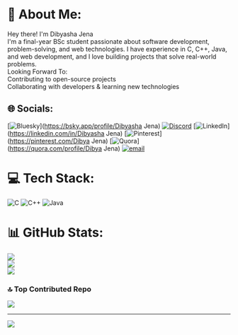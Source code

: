 
# 💫 About Me:
Hey there! I'm Dibyasha Jena<br>I'm a final-year BSc student passionate about software development, problem-solving, and web technologies. I have experience in C, C++, Java, and web development, and I love building projects that solve real-world problems.<br> Looking Forward To:<br>Contributing to open-source projects<br>Collaborating with developers & learning new technologies


## 🌐 Socials:
[![Bluesky](https://img.shields.io/badge/bluesky-0285FF?style=for-the-badge&logo=bluesky&logoColor=%23FFFFFF)](https://bsky.app/profile/Dibyasha Jena) [![Discord](https://img.shields.io/badge/Discord-%237289DA.svg?logo=discord&logoColor=white)](https://discord.gg/dibya_04085) [![LinkedIn](https://img.shields.io/badge/LinkedIn-%230077B5.svg?logo=linkedin&logoColor=white)](https://linkedin.com/in/Dibyasha Jena) [![Pinterest](https://img.shields.io/badge/Pinterest-%23E60023.svg?logo=Pinterest&logoColor=white)](https://pinterest.com/Dibya Jena) [![Quora](https://img.shields.io/badge/Quora-%23B92B27.svg?logo=Quora&logoColor=white)](https://quora.com/profile/Dibya Jena) [![email](https://img.shields.io/badge/Email-D14836?logo=gmail&logoColor=white)](mailto:dibyajena706@gmail.com) 

# 💻 Tech Stack:
![C](https://img.shields.io/badge/c-%2300599C.svg?style=for-the-badge&logo=c&logoColor=white) ![C++](https://img.shields.io/badge/c++-%2300599C.svg?style=for-the-badge&logo=c%2B%2B&logoColor=white) ![Java](https://img.shields.io/badge/java-%23ED8B00.svg?style=for-the-badge&logo=openjdk&logoColor=white)
# 📊 GitHub Stats:
![](https://github-readme-stats.vercel.app/api?username=Dibya-25&theme=dark&hide_border=false&include_all_commits=false&count_private=false)<br/>
![](https://github-readme-streak-stats.herokuapp.com/?user=Dibya-25&theme=dark&hide_border=false)<br/>
![](https://github-readme-stats.vercel.app/api/top-langs/?username=Dibya-25&theme=dark&hide_border=false&include_all_commits=false&count_private=false&layout=compact)

### 🔝 Top Contributed Repo
![](https://github-contributor-stats.vercel.app/api?username=Dibya-25&limit=5&theme=dark&combine_all_yearly_contributions=true)

---
[![](https://visitcount.itsvg.in/api?id=Dibya-25&icon=0&color=0)](https://visitcount.itsvg.in)

<!-- Proudly created with GPRM ( https://gprm.itsvg.in ) -->

<!--
**Dibya-25/Dibya-25** is a ✨ _special_ ✨ repository because its `README.md` (this file) appears on your GitHub profile.

Here are some ideas to get you started:

- 🔭 I’m currently working on ...
- 🌱 I’m currently learning ...
- 👯 I’m looking to collaborate on ...
- 🤔 I’m looking for help with ...
- 💬 Ask me about ...
- 📫 How to reach me: ...
- 😄 Pronouns: ...
- ⚡ Fun fact: ...
-->
